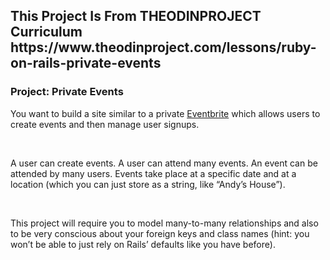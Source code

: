 <h2> This Project Is From THEODINPROJECT Curriculum https://www.theodinproject.com/lessons/ruby-on-rails-private-events </h2>
<div>
  <h3>Project: Private Events</h3>
  <p>You want to build a site similar to a private <a href="https://www.eventbrite.com/">Eventbrite</a> which allows users to create events and then manage user signups.</p>
  <br><p>A user can create events. A user can attend many events. An event can be attended by many users. Events take place at a specific date and at a location (which you can just store as a string, like “Andy’s House”).</p>
  <br><p>This project will require you to model many-to-many relationships and also to be very conscious about your foreign keys and class names (hint: you won’t be able to just rely on Rails’ defaults like you have before).</p>
</div>